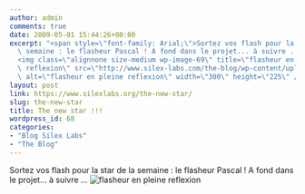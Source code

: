 ```yaml
---
author: admin
comments: true
date: 2009-05-01 15:44:26+00:00
excerpt: "<span style=\"font-family: Arial;\">Sortez vos flash pour la star de la\
  \ semaine : le flasheur Pascal ! A fond dans le projet... à suivre ...</span>\
  <img class=\"alignnone size-medium wp-image-69\" title=\"flasheur en pleine\
  \ reflexion\" src=\"http://www.silex-labs.com/the-blog/wp-content/uploads/2009/05/dscn0996-300x225.jpg\"\
  \ alt=\"flasheur en pleine reflexion\" width=\"300\" height=\"225\" />"
layout: post
link: https://www.silexlabs.org/the-new-star/
slug: the-new-star
title: The new star !!!
wordpress_id: 68
categories:
- "Blog Silex Labs"
- "The Blog"
---
```


Sortez vos flash pour la star de la semaine : le flasheur Pascal ! A fond dans le projet... à suivre ...
				![flasheur en pleine reflexion](http://www.silex-labs.com/the-blog/wp-content/uploads/2009/05/dscn0996-300x225.jpg)
